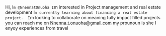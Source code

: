 Hi, I`m @NnennatOnuoha
I`m interested in Project management and real estate development
I`m currently learning about financing a real estate project. 
I`m looking to collaborate on meaning fully impact filled projects
you can reach me on Nnenna.t.onuoha@gmail.com
my prounoun is she 
I enyoy experiences from travel 
<!---
NnennatOnuoha/NnennatOnuoha is a ✨ special ✨ repository because its `README.md` (this file) appears on your GitHub profile.
You can click the Preview link to take a look at your changes.
--->
